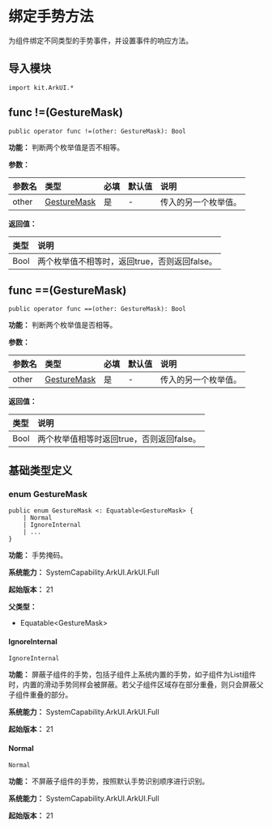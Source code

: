 # 绑定手势方法

为组件绑定不同类型的手势事件，并设置事件的响应方法。

## 导入模块

```cangjie
import kit.ArkUI.*
```

## func !=(GestureMask)

```cangjie
public operator func !=(other: GestureMask): Bool
```

**功能：** 判断两个枚举值是否不相等。

**参数：**

|参数名|类型|必填|默认值|说明|
|:---|:---|:---|:---|:---|
|other|[GestureMask](#enum-gesturemask)|是|-|传入的另一个枚举值。|

**返回值：**

|类型|说明|
|:----|:----|
|Bool|两个枚举值不相等时，返回true，否则返回false。|

## func ==(GestureMask)

```cangjie
public operator func ==(other: GestureMask): Bool
```

**功能：** 判断两个枚举值是否相等。

**参数：**

|参数名|类型|必填|默认值|说明|
|:---|:---|:---|:---|:---|
|other|[GestureMask](#enum-gesturemask)|是|-|传入的另一个枚举值。|

**返回值：**

|类型|说明|
|:----|:----|
|Bool|两个枚举值相等时返回true，否则返回false。|

## 基础类型定义

### enum GestureMask

```cangjie
public enum GestureMask <: Equatable<GestureMask> {
    | Normal
    | IgnoreInternal
    | ...
}
```

**功能：** 手势掩码。

**系统能力：** SystemCapability.ArkUI.ArkUI.Full

**起始版本：** 21

**父类型：**

- Equatable\<GestureMask>

#### IgnoreInternal

```cangjie
IgnoreInternal
```

**功能：** 屏蔽子组件的手势，包括子组件上系统内置的手势，如子组件为List组件时，内置的滑动手势同样会被屏蔽。若父子组件区域存在部分重叠，则只会屏蔽父子组件重叠的部分。

**系统能力：** SystemCapability.ArkUI.ArkUI.Full

**起始版本：** 21

#### Normal

```cangjie
Normal
```

**功能：** 不屏蔽子组件的手势，按照默认手势识别顺序进行识别。

**系统能力：** SystemCapability.ArkUI.ArkUI.Full

**起始版本：** 21


